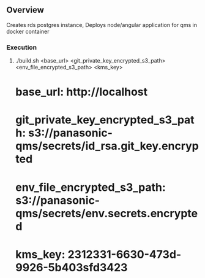 ## Overview

Creates rds postgres instance, Deploys node/angular application for qms in docker container

### Execution

1. ./build.sh <base_url> <git_private_key_encrypted_s3_path> <env_file_encrypted_s3_path> <kms_key> 

    # base_url: http://localhost
    
    # git_private_key_encrypted_s3_path: s3://panasonic-qms/secrets/id_rsa.git_key.encrypted
    
    # env_file_encrypted_s3_path: s3://panasonic-qms/secrets/env.secrets.encrypted
    
    # kms_key: 2312331-6630-473d-9926-5b403sfd3423
        
        
        
        
        